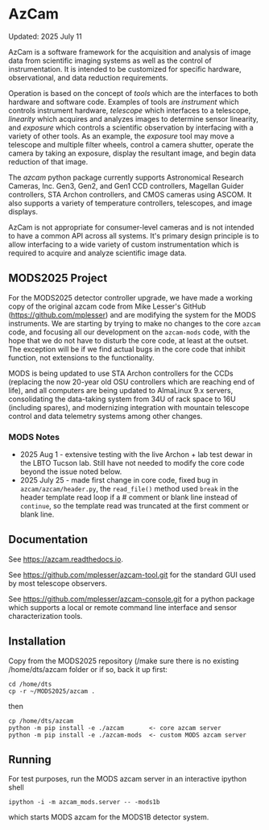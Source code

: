 # AzCam

Updated: 2025 July 11

AzCam is a software framework for the acquisition and analysis of image data from scientific imaging systems as well as the control of instrumentation. It is intended to be customized for specific hardware, observational, and data reduction requirements.

Operation is based on the concept of *tools* which are the interfaces to both hardware and software code.  Examples of tools are *instrument* which controls instrument hardware, *telescope* which interfaces to a telescope, *linearity* which acquires and analyzes images to determine sensor linearity, and *exposure* which controls a scientific observation by interfacing with a variety of other tools. As an example, the *exposure* tool may move a telescope and multiple filter wheels, control a camera shutter, operate the camera by taking an exposure, display the resultant image, and begin data reduction of that image.

The *azcam* python package currently supports Astronomical Research Cameras, Inc. Gen3, Gen2, and Gen1 CCD controllers, Magellan Guider controllers, STA Archon controllers, and CMOS cameras using ASCOM. It also supports a variety of temperature controllers, telescopes, and image displays.

AzCam is not appropriate for consumer-level cameras and is not intended to have a common API across all systems. It's primary design principle is to allow interfacing to a wide variety of custom instrumentation which is required to acquire and analyze scientific image data.

## MODS2025 Project

For the MODS2025 detector controller upgrade, we have made a working copy of the original azcam code from Mike Lesser's GitHub (https://github.com/mplesser)
and are modifying the system for the MODS instruments. We are starting by trying to make no changes to the core `azcam` code, and focusing all our development
on the `azcam-mods` code, with the hope that we do not have to disturb the core code, at least at the outset.  The exception will be if we find actual bugs in the
core code that inhibit function, not extensions to the functionality.

MODS is being updated to use STA Archon controllers for the CCDs (replacing the now 20-year old OSU controllers which are reaching end of life), and 
all computers are being updated to AlmaLinux 9.x servers, consolidating the data-taking system from 34U of rack space to 16U (including spares), and 
modernizing integration with mountain telescope control and data telemetry systems among other changes. 

### MODS Notes

 * 2025 Aug 1 - extensive testing with the live Archon + lab test dewar in the LBTO Tucson lab.  Still have not needed to modify the core code beyond the issue noted below. 
 * 2025 July 25 - made first change in core code, fixed bug in ``azcam/azcam/header.py``, the `read_file()` method used <code>break</code> in the header template read loop if a # comment or blank line instead of <code>continue</code>, so the template read was truncated at the first comment or blank line. 

## Documentation

See https://azcam.readthedocs.io.

See https://github.com/mplesser/azcam-tool.git for the standard GUI used by most telescope observers.

See https://github.com/mplesser/azcam-console.git for a python package which supports a local or remote command line interface and sensor characterization tools.

## Installation
Copy from the MODS2025 repository (/make sure there is no existing /home/dts/azcam folder or if so, back it up first:
```shell
cd /home/dts
cp -r ~/MODS2025/azcam .
```
then
```
cp /home/dts/azcam
python -m pip install -e ./azcam       <- core azcam server
python -m pip install -e ./azcam-mods  <- custom MODS azcam server
```

## Running

For test purposes, run the MODS azcam server in an interactive ipython shell
```shell
ipython -i -m azcam_mods.server -- -mods1b
```
which starts MODS azcam for the MODS1B detector system.
